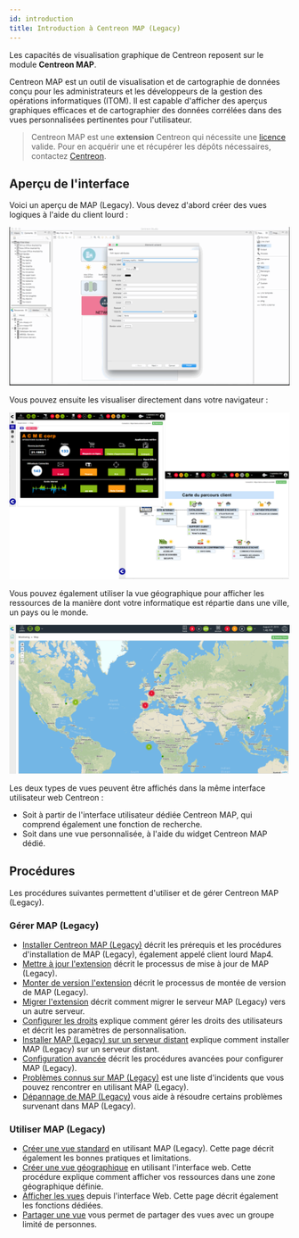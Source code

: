 ```yaml
---
id: introduction
title: Introduction à Centreon MAP (Legacy)
---
```


Les capacités de visualisation graphique de Centreon reposent sur le module **Centreon MAP**.

Centreon MAP est un outil de visualisation et de cartographie de données conçu pour les administrateurs et les développeurs de la gestion des opérations informatiques (ITOM).
Il est capable d'afficher des aperçus graphiques efficaces et de cartographier des données corrélées dans des vues personnalisées pertinentes pour l'utilisateur.

> Centreon MAP est une **extension** Centreon qui nécessite une [licence](../administration/licenses.md) valide.
> Pour en acquérir une et récupérer les dépôts nécessaires, contactez [Centreon](mailto:sales@centreon.com).

## Aperçu de l'interface

Voici un aperçu de MAP (Legacy). Vous devez d'abord créer des vues logiques à l'aide du client lourd :

![image](../assets/graph-views/desktop.gif)

Vous pouvez ensuite les visualiser directement dans votre navigateur :

![image](../assets/graph-views/first_page_web.png)

Vous pouvez également utiliser la vue géographique pour afficher les ressources de la manière dont votre informatique est répartie dans une ville, un pays ou le monde.

![image](../assets/graph-views/display_geo_view.gif)

Les deux types de vues peuvent être affichés dans la même interface utilisateur web Centreon :

- Soit à partir de l'interface utilisateur dédiée Centreon MAP, qui comprend également une fonction de recherche.
- Soit dans une vue personnalisée, à l'aide du widget Centreon MAP dédié.

## Procédures

Les procédures suivantes permettent d'utiliser et de gérer Centreon MAP (Legacy).

### Gérer MAP (Legacy)
  - [Installer Centreon MAP (Legacy)](install.md) décrit les prérequis et les procédures d'installation de MAP (Legacy), également appelé client lourd Map4.
  - [Mettre à jour l'extension](update.md) décrit le processus de mise à jour de MAP (Legacy).
  - [Monter de version l'extension](upgrade.md) décrit le processus de montée de version de MAP (Legacy).
  - [Migrer l'extension](migrate.md) décrit comment migrer le serveur MAP (Legacy) vers un autre serveur.
  - [Configurer les droits](configuration.md) explique comment gérer les droits des utilisateurs et décrit les paramètres de personnalisation.
  - [Installer MAP (Legacy) sur un serveur distant](remote-server.md) explique comment installer MAP (Legacy) sur un serveur distant.
  - [Configuration avancée](advanced-configuration.md) décrit les procédures avancées pour configurer MAP (Legacy).
  - [Problèmes connus sur MAP (Legacy)](known-issues.md) est une liste d'incidents que vous pouvez rencontrer en utilisant MAP (Legacy).
  - [Dépannage de MAP (Legacy)](troubleshooter.md) vous aide à résoudre certains problèmes survenant dans MAP (Legacy).

### Utiliser MAP (Legacy)
  - [Créer une vue standard](create-standard-view.md) en utilisant MAP (Legacy). Cette page décrit également les bonnes pratiques et limitations.
  - [Créer une vue géographique](create-geo-views.md) en utilisant l'interface web. Cette procédure explique comment afficher vos ressources dans une zone géographique définie.
  - [Afficher les vues](display-view.md) depuis l'interface Web. Cette page décrit également les fonctions dédiées.
  - [Partager une vue](share-view.md) vous permet de partager des vues avec un groupe limité de personnes.
